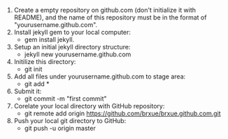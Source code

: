 1. Create a empty repository on github.com (don't initialize it with README), and the name of this repository must be in the format of "yourusername.github.com".
2. Install jekyll gem to your local computer: 
	* gem install jekyll.
3. Setup an initial jekyll directory structure: 
	* jekyll new yourusername.github.com
4. Initilize this directory: 
	* git init
5. Add all files under yourusername.github.com to stage area: 
	* git add *
6. Submit it: 
	* git commit -m "first commit"
7. Corelate your local directory with GitHub repository: 
	* git remote add origin https://github.com/brxue/brxue.github.com.git
8. Push your local git directory to GitHub: 
	* git push -u origin master
